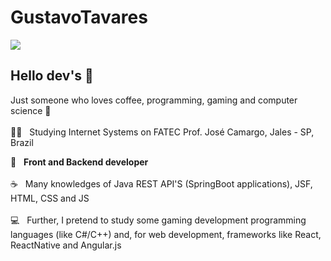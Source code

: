 # GustavoTavares

<img width="auto" src="https://github.com/tgmarinho/tgmarinho/blob/master/banner.png">


## Hello dev's 👋
Just someone who loves coffee, programming, gaming and computer science :blue_heart: <br> <br>
👨‍🎓 &nbsp; Studying Internet Systems on FATEC Prof. José Camargo, Jales - SP, Brazil

 :rocket:  &nbsp; **Front and Backend developer** <br>
 <br/> :coffee: &nbsp; Many knowledges of Java REST API'S (SpringBoot applications), JSF, HTML, CSS and JS <br>
 <br/> :computer: &nbsp; Further, I pretend to study some gaming development programming languages (like C#/C++) and, for web development, frameworks like React, ReactNative and Angular.js
